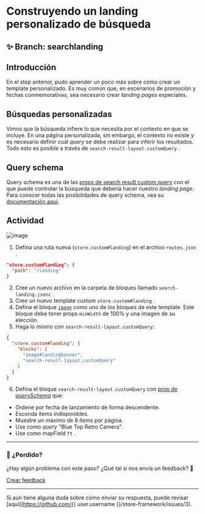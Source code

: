 # Construyendo un landing personalizado de búsqueda 

## :sparkles: **Branch:** searchlanding

## Introducción 

En el step anterior, pudo aprender un poco más sobre cómo crear un template personalizado. Es muy común que, en escenarios de promoción y fechas conmemorativas, sea necesario crear *landing pages* especiales. 

## Búsquedas personalizadas 

Vimos que la búsqueda infiere lo que necesita por el contexto en que se incluye. En una página personalizada, sin embargo, el contexto no existe y es necesario definir cuál *query* se debe realizar para inferir los resultados. Todo esto es posible a través de `search-result-layout.customQuery` .

## Query schema

Query schema es una de las [props de search result custom query](https://vtex.io/docs/app/vtex.search-result#layout-api) 
con el que puede controlar la búsqueda que debería hacer nuestro *landing page*. Para conocer todas las posibilidades de query schema, vea su [documentación aquí](https://vtex.io/docs/app/vtex.search-result#queryschema).

## Actividad

![image](https://user-images.githubusercontent.com/18701182/69890324-d1792b80-12d3-11ea-911d-194d2cb778c8.png)

1. Defina una ruta nueva (`store.custom#landing`) en el archivo `routes.json` .

```json
"store.custom#landing": {
  "path": "/landing"
}
```

2. Cree un nuevo archivo en la carpeta de bloques llamado `search-landing.jsonc` .
3. Cree un nuevo template custom `store.custom#landing` .
4. Defina el bloque [`image`](https://vtex.io/docs/components/all/vtex.store-components/image) como uno de los bloques de este template. Este bloque debe tener props `minWidth` de 100% y una imagen de su elección.
5. Haga lo mismo con `search-result-layout.customQuery`:

```json
{
  "store.custom#landing": { 
    "blocks": [
      "image#landingbanner", 
      "search-result-layout.customQuery"
    ]
  }
}
```

6. Defina el bloque `search-result-layout.customQuery` con [prop de *querySchema*](https://vtex.io/docs/app/vtex.search-result#queryschema) que:
  - Ordene por fecha de lanzamiento de forma descendente.
  - Esconda ítems indisponibles.
  - Muestre un máximo de 8 ítems por página.
  - Use como *query* "Blue Top Retro Camera".
  - Use como mapField `ft` .

---

### :no_entry_sign: ¿Perdido? 

¿Hay algún problema con este paso? ¿Qué tal si nos envía un feedback? :pray:

[Crear feedback](https://docs.google.com/forms/d/e/1FAIpQLSeaWrm0Hogm-txm5Ww6mUa68eDuE3WnpFjUSVJ3Wi3dnmCb7A/viewform?usp=pp_url&entry.1784529524=Construindo+uma+landing+customizada+de+busca) 

----

Si aún tiene alguna duda sobre cómo enviar su respuesta, puede revisar [aquí](https://github.com/{{ user.username }}/store-framework/issues/3).
